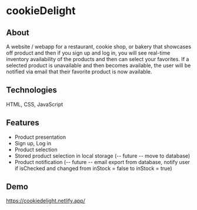 # cookieDelight
 
## About

A website / webapp for a restaurant, cookie shop, or bakery that showcases off product and then if you sign up and log in, you will see real-time inventory availability of the products and then can select your favorites.  If a selected product is unavailable and then becomes available, the user will be notified via email that their favorite product is now available. 

## Technologies

HTML, CSS, JavaScript

## Features

- Product presentation
- Sign up, Log in
- Product selection
- Stored product selection in local storage (-- future -- move to database)
- Product notification (-- future -- email export from database, notify user if isChecked and changed from inStock = false to inStock = true)

## Demo

https://cookiedelight.netlify.app/
